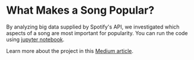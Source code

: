 # What Makes a Song Popular?
By analyzing big data supplied by Spotify's API, we investigated which aspects of a song are most important for popularity.
You can run the code using [jupyter notebook](http://jupyter.org/).

Learn more about the project in this [Medium article](https://medium.com/@albert.w.berger/what-makes-a-song-popular-in-a-certain-country-feat-p%CC%B6i%CC%B6t%CC%B6b%CC%B6u%CC%B6l%CC%B6l%CC%B6-spotify-cd705abc59). 
